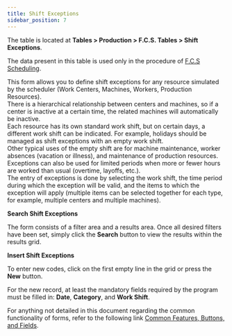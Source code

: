 ```yaml
---
title: Shift Exceptions
sidebar_position: 7
---
```


The table is located at **Tables > Production > F.C.S. Tables > Shift Exceptions**.

The data present in this table is used only in the procedure of [F.C.S Scheduling](/docs/planning/ms-master-scheduling/fcs-scheduling).

This form allows you to define shift exceptions for any resource simulated by the scheduler (Work Centers, Machines, Workers, Production Resources).       
There is a hierarchical relationship between centers and machines, so if a center is inactive at a certain time, the related machines will automatically be inactive.         
Each resource has its own standard work shift, but on certain days, a different work shift can be indicated. For example, holidays should be managed as shift exceptions with an empty work shift.          
Other typical uses of the empty shift are for machine maintenance, worker absences (vacation or illness), and maintenance of production resources. Exceptions can also be used for limited periods when more or fewer hours are worked than usual (overtime, layoffs, etc.).           
The entry of exceptions is done by selecting the work shift, the time period during which the exception will be valid, and the items to which the exception will apply (multiple items can be selected together for each type, for example, multiple centers and multiple machines).

**Search Shift Exceptions**

The form consists of a filter area and a results area. Once all desired filters have been set, simply click the **Search** button to view the results within the results grid.

**Insert Shift Exceptions**

To enter new codes, click on the first empty line in the grid or press the **New** button. 

For the new record, at least the mandatory fields required by the program must be filled in: **Date**, **Category**, and **Work Shift**.

For anything not detailed in this document regarding the common functionality of forms, refer to the following link [Common Features, Buttons, and Fields](/docs/guide/common).